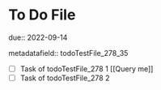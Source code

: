 # To Do File

due:: 2022-09-14

metadatafield:: todoTestFile_278\_35

- [ ] Task of todoTestFile_278 1 [[Query me]]
- [ ] Task of todoTestFile_278 2
